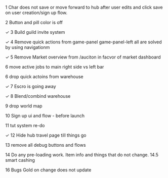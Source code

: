 1 Char does not save or move forward to hub after user edits and click save on user creation/sign up flow.

2 Button and pill color is off

✓ 3 Build guild invite system

✓ 4 Remove quick actions from game-panel game-panel-left all are solved by using navigationm 

✓ 5 Remove Market overview from /auciton in facvor of market dashboard

6 move active jobs to main right side vs left bar

6 drop quick actoins from warehouse

✓ 7 Escro is going away

✓ 8 Blend/combind warehouse

9 drop world map

10 Sign up ui and flow - before launch

11 tut system re-do

✓ 12 Hide hub travel page till things go

13 remove all debug buttons and flows

14 Do any pre-loading work. Item info and things that do not change. 
14.5 smart cashing




16 Bugs
    Gold on change does not update 
